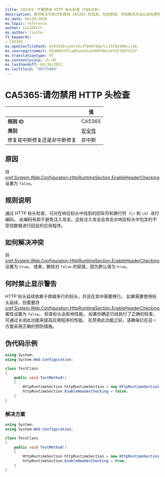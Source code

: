```yaml
---
title: CA5365：不要禁用 HTTP 标头检查（代码分析）
description: 提供有关代码分析规则 CA5365 的信息，包括原因、冲突解决方法以及在哪些情况下可禁止显示此规则的警告。
ms.date: 04/29/2020
ms.topic: reference
author: LLLXXXCCC
ms.author: linche
f1_keywords:
- CA5365
ms.openlocfilehash: 6783910cac6fc6c3fb497ddefcc15f82408ccceb
ms.sourcegitcommit: 05d0087dfca85aac9ca2960f86c5efd218bf833f
ms.translationtype: HT
ms.contentlocale: zh-CN
ms.lasthandoff: 03/30/2021
ms.locfileid: "99775989"
---
```

# <a name="ca5365-do-not-disable-http-header-checking"></a>CA5365:请勿禁用 HTTP 头检查

| | 值 |
|-|-|
| **规则 ID** |CA5365|
| **类别** |[安全性](security-warnings.md)|
| 修复是中断修复还是非中断修复 |非中断|

## <a name="cause"></a>原因

将 <xref:System.Web.Configuration.HttpRuntimeSection.EnableHeaderChecking> 设置为 `false`。

## <a name="rule-description"></a>规则说明

通过 HTTP 标头检查，可对在响应标头中找到的回车符和换行符（`\r` 和 `\n`）进行编码。 此编码有助于避免注入攻击，这些注入攻击会攻击对响应标头中包含的不受信数据进行回显的应用程序。

## <a name="how-to-fix-violations"></a>如何解决冲突

将 <xref:System.Web.Configuration.HttpRuntimeSection.EnableHeaderChecking> 设置为 `true`。 或者，删除对 `false` 的赋值，因为默认值为 `true`。

## <a name="when-to-suppress-warnings"></a>何时禁止显示警告

HTTP 标头延续依赖于跨越多行的标头，并且在其中需要换行。 如果需要使用标头延续，则需要将 <xref:System.Web.Configuration.HttpRuntimeSection.EnableHeaderChecking> 属性设置为 `false`。 检查标头会影响性能。 如果你确定已经执行了正确的检查，可通过关闭此功能来提高应用程序的性能。 在禁用此功能之前，请确保已在这一方面采用正确的预防措施。

## <a name="pseudo-code-examples"></a>伪代码示例

```csharp
using System;
using System.Web.Configuration;

class TestClass
{
    public void TestMethod()
    {
        HttpRuntimeSection httpRuntimeSection = new HttpRuntimeSection();
        httpRuntimeSection.EnableHeaderChecking = false;
    }
}
```

### <a name="solution"></a>解决方案

```csharp
using System;
using System.Web.Configuration;

class TestClass
{
    public void TestMethod()
    {
        HttpRuntimeSection httpRuntimeSection = new HttpRuntimeSection();
        httpRuntimeSection.EnableHeaderChecking = true;
    }
}
```

